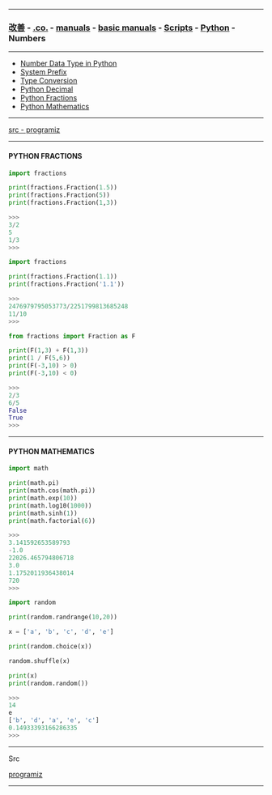 
---

### [改善](https://github.com/ttltrk/0C/blob/master/README.MD) - [.co.](https://github.com/ttltrk/PRG/blob/master/CODING.MD) - [manuals](https://github.com/ttltrk/PRG/blob/master/MAN.MD) - [basic manuals](https://github.com/ttltrk/PRG/blob/master/MANUALS.MD) - [Scripts](https://github.com/ttltrk/PRG/blob/master/PY/DOC/SC/SC.MD) - [Python](https://github.com/ttltrk/PRG/blob/master/PY/DOC/OPYM/OPYM.MD) - Numbers

---

* <a href="https://github.com/ttltrk/PRG/blob/master/PY/DOC/OPYM/01_OBJ_DS/NUMBERS/01/NDT.MD">Number Data Type in Python</a>
* <a href="https://github.com/ttltrk/PRG/blob/master/PY/DOC/OPYM/01_OBJ_DS/NUMBERS/02/SYS_PRE.MD">System Prefix</a>
* <a href="https://github.com/ttltrk/PRG/blob/master/PY/DOC/OPYM/01_OBJ_DS/NUMBERS/03/TYP_CON.MD">Type Conversion</a>
* <a href="https://github.com/ttltrk/PRG/blob/master/PY/DOC/OPYM/01_OBJ_DS/NUMBERS/04/PYT_DEC.MD">Python Decimal</a>
* <a href="#5">Python Fractions</a>
* <a href="#6">Python Mathematics</a>

---

[src - programiz](https://www.programiz.com/python-programming/variables-datatypes)

---

<h4 id="5">PYTHON FRACTIONS</h4>

```python
import fractions

print(fractions.Fraction(1.5))
print(fractions.Fraction(5))
print(fractions.Fraction(1,3))

>>>
3/2
5
1/3
>>>
```

```python
import fractions

print(fractions.Fraction(1.1))
print(fractions.Fraction('1.1'))

>>>
2476979795053773/2251799813685248
11/10
>>>
```

```python
from fractions import Fraction as F

print(F(1,3) + F(1,3))
print(1 / F(5,6))
print(F(-3,10) > 0)
print(F(-3,10) < 0)

>>>
2/3
6/5
False
True
>>>
```

---

<h4 id="6">PYTHON MATHEMATICS</h4>

```python
import math

print(math.pi)
print(math.cos(math.pi))
print(math.exp(10))
print(math.log10(1000))
print(math.sinh(1))
print(math.factorial(6))

>>>
3.141592653589793
-1.0
22026.465794806718
3.0
1.1752011936438014
720
>>>
```

```python
import random

print(random.randrange(10,20))

x = ['a', 'b', 'c', 'd', 'e']

print(random.choice(x))

random.shuffle(x)

print(x)
print(random.random())

>>>
14
e
['b', 'd', 'a', 'e', 'c']
0.14933393166286335
>>>
```

---

Src

[programiz](https://www.programiz.com/python-programming/variables-datatypes)

---
